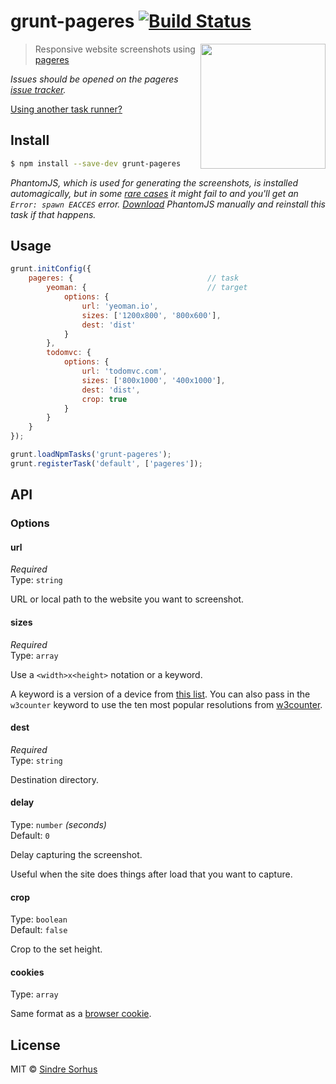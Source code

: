 # grunt-pageres [![Build Status](https://travis-ci.org/sindresorhus/grunt-pageres.svg?branch=master)](https://travis-ci.org/sindresorhus/grunt-pageres)

[<img src="https://github.com/sindresorhus/pageres/raw/master/media/logo.png" width="200" align="right">](https://github.com/sindresorhus/pageres)

> Responsive website screenshots using [pageres](https://github.com/sindresorhus/pageres)

*Issues should be opened on the pageres [issue tracker](https://github.com/sindresorhus/pageres/issues).*

[Using another task runner?](https://github.com/sindresorhus/pageres#task-runners)


## Install

```sh
$ npm install --save-dev grunt-pageres
```

*PhantomJS, which is used for generating the screenshots, is installed automagically, but in some [rare cases](https://github.com/Obvious/phantomjs/issues/102) it might fail to and you'll get an `Error: spawn EACCES` error. [Download](http://phantomjs.org/download.html) PhantomJS manually and reinstall this task if that happens.*


## Usage

```js
grunt.initConfig({
	pageres: {								// task
		yeoman: {							// target
			options: {
				url: 'yeoman.io',
				sizes: ['1200x800', '800x600'],
				dest: 'dist'
			}
		},
		todomvc: {
			options: {
				url: 'todomvc.com',
				sizes: ['800x1000', '400x1000'],
				dest: 'dist',
				crop: true
			}
		}
	}
});

grunt.loadNpmTasks('grunt-pageres');
grunt.registerTask('default', ['pageres']);
```


## API

### Options

#### url

*Required*  
Type: `string`

URL or local path to the website you want to screenshot.

#### sizes

*Required*  
Type: `array`

Use a `<width>x<height>` notation or a keyword.

A keyword is a version of a device from [this list](http://viewportsizes.com).
You can also pass in the `w3counter` keyword to use the ten most popular 
resolutions from [w3counter](http://www.w3counter.com/globalstats.php).

#### dest

*Required*  
Type: `string`

Destination directory.

#### delay

Type: `number` *(seconds)*  
Default: `0`

Delay capturing the screenshot.

Useful when the site does things after load that you want to capture.

#### crop

Type: `boolean`  
Default: `false`

Crop to the set height.

#### cookies

Type: `array`  

Same format as a [browser cookie](http://en.wikipedia.org/wiki/HTTP_cookie).


## License

MIT © [Sindre Sorhus](http://sindresorhus.com)

